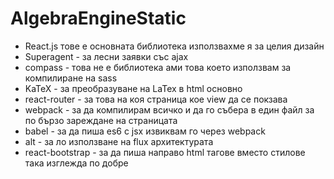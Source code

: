 AlgebraEngineStatic
==================

 - React.js тове е основната библиотека използвахме я за целия дизайн
 - Superagent - за лесни заявки със ajax
 - compass - това не е библиотека ами това което използвам за компилиране на sass
 - KaTeX - за преобразуване на LaTex в html основно
 - react-router - за това на коя страница кое view да се покзава 
 - webpack - за да компилирам всичко и да го събера в един файл за по бързо зареждане на страницата
 - babel - за да пиша es6 с jsx извиквам го через webpack
 - alt - за ло използванe на flux архитектурата
 - react-bootstrap - за да пиша направо html тагове вместо стилове така изглежда по добре